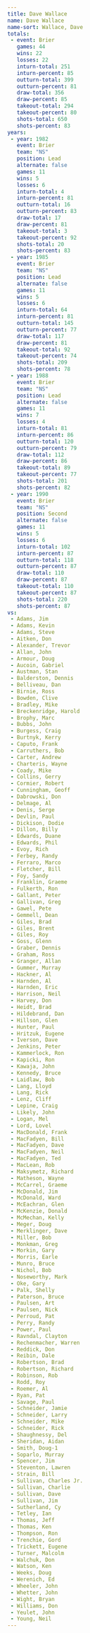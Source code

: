 ```yaml
---
title: Dave Wallace
name: Dave Wallace
name-sort: Wallace, Dave
totals:
 - event: Brier
   games: 44
   wins: 22
   losses: 22
   inturn-total: 251
   inturn-percent: 85
   outturn-total: 399
   outturn-percent: 81
   draw-total: 356
   draw-percent: 85
   takeout-total: 294
   takeout-percent: 80
   shots-total: 650
   shots-percent: 83
years:
 - year: 1982
   event: Brier
   team: "NS"
   position: Lead
   alternate: false
   games: 11
   wins: 5
   losses: 6
   inturn-total: 4
   inturn-percent: 81
   outturn-total: 16
   outturn-percent: 83
   draw-total: 17
   draw-percent: 81
   takeout-total: 3
   takeout-percent: 92
   shots-total: 20
   shots-percent: 83
 - year: 1985
   event: Brier
   team: "NS"
   position: Lead
   alternate: false
   games: 11
   wins: 5
   losses: 6
   inturn-total: 64
   inturn-percent: 81
   outturn-total: 145
   outturn-percent: 77
   draw-total: 117
   draw-percent: 81
   takeout-total: 92
   takeout-percent: 74
   shots-total: 209
   shots-percent: 78
 - year: 1988
   event: Brier
   team: "NS"
   position: Lead
   alternate: false
   games: 11
   wins: 7
   losses: 4
   inturn-total: 81
   inturn-percent: 86
   outturn-total: 120
   outturn-percent: 79
   draw-total: 112
   draw-percent: 86
   takeout-total: 89
   takeout-percent: 77
   shots-total: 201
   shots-percent: 82
 - year: 1990
   event: Brier
   team: "NS"
   position: Second
   alternate: false
   games: 11
   wins: 5
   losses: 6
   inturn-total: 102
   inturn-percent: 87
   outturn-total: 118
   outturn-percent: 87
   draw-total: 110
   draw-percent: 87
   takeout-total: 110
   takeout-percent: 87
   shots-total: 220
   shots-percent: 87
vs:
 - Adams, Jim
 - Adams, Kevin
 - Adams, Steve
 - Aitken, Don
 - Alexander, Trevor
 - Allan, John
 - Armour, Doug
 - Aucoin, Gabriel
 - Austman, Stan
 - Balderston, Dennis
 - Belliveau, Dan
 - Birnie, Ross
 - Bowden, Clive
 - Bradley, Mike
 - Breckenridge, Harold
 - Brophy, Marc
 - Bubbs, John
 - Burgess, Craig
 - Burtnyk, Kerry
 - Caputo, Frank
 - Carruthers, Bob
 - Carter, Andrew
 - Charteris, Wayne
 - Coady, Mike
 - Collins, Gerry
 - Cormier, Robert
 - Cunningham, Geoff
 - Dabrowski, Don
 - Delmage, Al
 - Denis, Serge
 - Devlin, Paul
 - Dickison, Dodie
 - Dillon, Billy
 - Edwards, Duane
 - Edwards, Phil
 - Evoy, Rich
 - Ferbey, Randy
 - Ferraro, Marco
 - Fletcher, Bill
 - Foy, Sandy
 - Franklin, Graeme
 - Fulkerth, Ron
 - Gallant, Peter
 - Gallivan, Greg
 - Gawel, Pete
 - Gemmell, Dean
 - Giles, Brad
 - Giles, Brent
 - Giles, Roy
 - Goss, Glenn
 - Graber, Dennis
 - Graham, Ross
 - Granger, Allan
 - Gummer, Murray
 - Hackner, Al
 - Harnden, Al
 - Harnden, Eric
 - Harrison, Neil
 - Harvey, Don
 - Heidt, Brad
 - Hildebrand, Dan
 - Hillson, Glen
 - Hunter, Paul
 - Hritzuk, Eugene
 - Iverson, Dave
 - Jenkins, Peter
 - Kammerlock, Ron
 - Kapicki, Ron
 - Kawaja, John
 - Kennedy, Bruce
 - Laidlaw, Bob
 - Lang, Lloyd
 - Lang, Rick
 - Lenz, Cliff
 - Lepine, Craig
 - Likely, John
 - Logan, Mel
 - Lord, Lovel
 - MacDonald, Frank
 - MacFadyen, Bill
 - MacFadyen, Dave
 - MacFadyen, Neil
 - MacFadyen, Ted
 - MacLean, Rob
 - Maksymetz, Richard
 - Matheson, Wayne
 - McCarrel, Graeme
 - McDonald, Jim
 - McDonald, Ward
 - McEachran, Glen
 - McKenzie, Donald
 - McMechan, Kelly
 - Meger, Doug
 - Merklinger, Dave
 - Miller, Bob
 - Monkman, Greg
 - Morkin, Gary
 - Morris, Earle
 - Munro, Bruce
 - Nichol, Bob
 - Noseworthy, Mark
 - Oke, Gary
 - Palk, Shelly
 - Paterson, Bruce
 - Paulsen, Art
 - Paulsen, Nick
 - Perroud, Pat
 - Perry, Randy
 - Power, Paul
 - Ravndal, Clayton
 - Rechenmacher, Warren
 - Reddick, Don
 - Reibin, Dale
 - Robertson, Brad
 - Robertson, Richard
 - Robinson, Rob
 - Rodd, Roy
 - Roemer, Al
 - Ryan, Pat
 - Savage, Paul
 - Schneider, Jamie
 - Schneider, Larry
 - Schneider, Mike
 - Schneider, Rick
 - Shaughnessy, Del
 - Sheridan, Aidan
 - Smith, Doug-1
 - Soparlo, Murray
 - Spencer, Jim
 - Steventon, Lawren
 - Strain, Bill
 - Sullivan, Charles Jr.
 - Sullivan, Charlie
 - Sullivan, Dave
 - Sullivan, Jim
 - Sutherland, Cy
 - Tetley, Ian
 - Thomas, Jeff
 - Thomas, Ken
 - Thompson, Ron
 - Trenchie, Gord
 - Trickett, Eugene
 - Turner, Malcolm
 - Walchuk, Don
 - Watson, Ken
 - Weeks, Doug
 - Werenich, Ed
 - Wheeler, John
 - Whetter, John
 - Wight, Bryan
 - Williams, Don
 - Yeulet, John
 - Young, Neil
---
```

